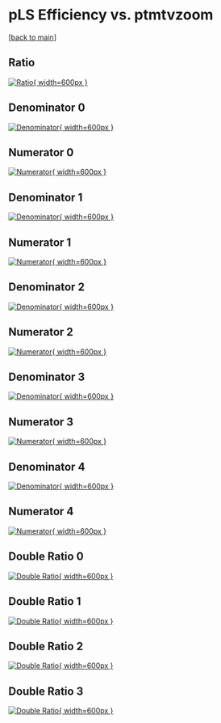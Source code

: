 # pLS Efficiency vs. ptmtvzoom

[[back to main](./)]



## Ratio

[![Ratio](../mtv/var/pLS_loweta_11_-1_eff_ptmtvzoom.png){ width=600px }](../mtv/var/pLS_loweta_11_-1_eff_ptmtvzoom.pdf)

## Denominator 0

[![Denominator](../mtv/den/pLS_loweta_11_-1_eff_ptmtvzoom_den0.png){ width=600px }](../mtv/den/pLS_loweta_11_-1_eff_ptmtvzoom_den0.pdf)

## Numerator 0

[![Numerator](../mtv/num/pLS_loweta_11_-1_eff_ptmtvzoom_num0.png){ width=600px }](../mtv/num/pLS_loweta_11_-1_eff_ptmtvzoom_num0.pdf)

## Denominator 1

[![Denominator](../mtv/den/pLS_loweta_11_-1_eff_ptmtvzoom_den1.png){ width=600px }](../mtv/den/pLS_loweta_11_-1_eff_ptmtvzoom_den1.pdf)

## Numerator 1

[![Numerator](../mtv/num/pLS_loweta_11_-1_eff_ptmtvzoom_num1.png){ width=600px }](../mtv/num/pLS_loweta_11_-1_eff_ptmtvzoom_num1.pdf)

## Denominator 2

[![Denominator](../mtv/den/pLS_loweta_11_-1_eff_ptmtvzoom_den2.png){ width=600px }](../mtv/den/pLS_loweta_11_-1_eff_ptmtvzoom_den2.pdf)

## Numerator 2

[![Numerator](../mtv/num/pLS_loweta_11_-1_eff_ptmtvzoom_num2.png){ width=600px }](../mtv/num/pLS_loweta_11_-1_eff_ptmtvzoom_num2.pdf)

## Denominator 3

[![Denominator](../mtv/den/pLS_loweta_11_-1_eff_ptmtvzoom_den3.png){ width=600px }](../mtv/den/pLS_loweta_11_-1_eff_ptmtvzoom_den3.pdf)

## Numerator 3

[![Numerator](../mtv/num/pLS_loweta_11_-1_eff_ptmtvzoom_num3.png){ width=600px }](../mtv/num/pLS_loweta_11_-1_eff_ptmtvzoom_num3.pdf)

## Denominator 4

[![Denominator](../mtv/den/pLS_loweta_11_-1_eff_ptmtvzoom_den4.png){ width=600px }](../mtv/den/pLS_loweta_11_-1_eff_ptmtvzoom_den4.pdf)

## Numerator 4

[![Numerator](../mtv/num/pLS_loweta_11_-1_eff_ptmtvzoom_num4.png){ width=600px }](../mtv/num/pLS_loweta_11_-1_eff_ptmtvzoom_num4.pdf)

## Double Ratio 0

[![Double Ratio](../mtv/ratio/pLS_loweta_11_-1_eff_ptmtvzoom_ratio0.png){ width=600px }](../mtv/ratio/pLS_loweta_11_-1_eff_ptmtvzoom_ratio0.pdf)

## Double Ratio 1

[![Double Ratio](../mtv/ratio/pLS_loweta_11_-1_eff_ptmtvzoom_ratio1.png){ width=600px }](../mtv/ratio/pLS_loweta_11_-1_eff_ptmtvzoom_ratio1.pdf)

## Double Ratio 2

[![Double Ratio](../mtv/ratio/pLS_loweta_11_-1_eff_ptmtvzoom_ratio2.png){ width=600px }](../mtv/ratio/pLS_loweta_11_-1_eff_ptmtvzoom_ratio2.pdf)

## Double Ratio 3

[![Double Ratio](../mtv/ratio/pLS_loweta_11_-1_eff_ptmtvzoom_ratio3.png){ width=600px }](../mtv/ratio/pLS_loweta_11_-1_eff_ptmtvzoom_ratio3.pdf)

